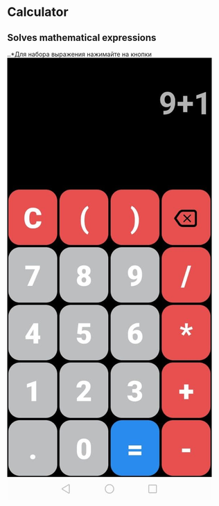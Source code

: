 # Calculator
## Solves mathematical expressions
..*Для набора выражения нажимайте на кнопки
![Image alt](https://github.com/FedosOnGIT/Calculator/blob/master/app/src/main/res/drawable/portrait.jpg)
